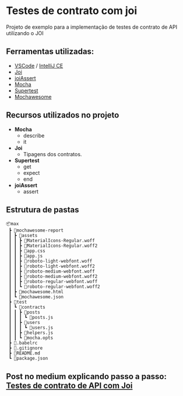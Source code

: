 # Testes de contrato com joi

Projeto de exemplo para a implementação de testes de contrato de API utilizando o JOI

## Ferramentas utilizadas:
- [VSCode](https://code.visualstudio.com/ "VSCode") / [IntelliJ CE](https://www.jetbrains.com/idea/download/ "IntelliJ CE")
- [Joi](https://github.com/hapijs/joi "Joi")
- [joiAssert](https://github.com/Bartvds/joi-assert "Joi assert")
- [Mocha](https://github.com/mochajs/mocha "Mocha")
- [Supertest](https://github.com/visionmedia/supertest "Supertest")
- [Mochawesome](https://github.com/adamgruber/mochawesome "Mochawesome")

## Recursos utilizados no projeto
- **Mocha**
	- describe
    - it
- **Joi**
	- Tipagens dos contratos.
- **Supertest**
    - get
    - expect
    - end
- **joiAssert**
    - assert

## Estrutura de pastas

```
📦max
 ┣ 📂mochawesome-report
 ┃ ┣ 📂assets
 ┃ ┃ ┣ 📜MaterialIcons-Regular.woff
 ┃ ┃ ┣ 📜MaterialIcons-Regular.woff2
 ┃ ┃ ┣ 📜app.css
 ┃ ┃ ┣ 📜app.js
 ┃ ┃ ┣ 📜roboto-light-webfont.woff
 ┃ ┃ ┣ 📜roboto-light-webfont.woff2
 ┃ ┃ ┣ 📜roboto-medium-webfont.woff
 ┃ ┃ ┣ 📜roboto-medium-webfont.woff2
 ┃ ┃ ┣ 📜roboto-regular-webfont.woff
 ┃ ┃ ┗ 📜roboto-regular-webfont.woff2
 ┃ ┣ 📜mochawesome.html
 ┃ ┗ 📜mochawesome.json
 ┣ 📂test
 ┃ ┗ 📂contracts
 ┃ ┃ ┣ 📂posts
 ┃ ┃ ┃ ┗ 📜posts.js
 ┃ ┃ ┣ 📂users
 ┃ ┃ ┃ ┗ 📜users.js
 ┃ ┃ ┣ 📜helpers.js
 ┃ ┃ ┗ 📜mocha.opts
 ┣ 📜.babelrc
 ┣ 📜.gitignore
 ┣ 📜README.md
 ┗ 📜package.json
```

## Post no medium explicando passo a passo: [Testes de contrato de API com Joi](https://medium.com/cwi-software/testes-de-contrato-de-api-com-joi-1ce552fe2531 "Testes de contrato de API com Joi")
